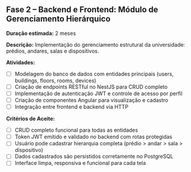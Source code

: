 ## Fase 2 – Backend e Frontend: Módulo de Gerenciamento Hierárquico

**Duração estimada:** 2 meses

**Descrição:** Implementação do gerenciamento estrutural da universidade: prédios, andares, salas e dispositivos.

**Atividades:**

- [ ] Modelagem do banco de dados com entidades principais (users, buildings, floors, rooms, devices)
- [ ] Criação de endpoints RESTful no NestJS para CRUD completo
- [ ] Implementação de autenticação JWT e controle de acesso por perfil
- [ ] Criação de componentes Angular para visualização e cadastro
- [ ] Integração entre frontend e backend via HTTP

**Critérios de Aceite:**

- [ ] CRUD completo funcional para todas as entidades
- [ ] Token JWT emitido e validado no backend com rotas protegidas
- [ ] Usuário pode cadastrar hierarquia completa (prédio > andar > sala > dispositivo)
- [ ] Dados cadastrados são persistidos corretamente no PostgreSQL
- [ ] Interface limpa, responsiva e funcional para cada tela
